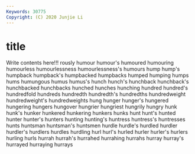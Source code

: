 ```yaml
---
Keywords: 30775
Copyright: (C) 2020 Junjie Li
---
```


# title

Write contents here!!!
rously
humour 
humour's 
humoured 
humouring 
humourless 
humourlessness 
humourlessness's 
humours 
hump 
hump's
humpback 
humpback's 
humpbacked 
humpbacks 
humped 
humping 
humps 
hums 
humungous 
humus
humus's 
hunch 
hunch's 
hunchback 
hunchback's 
hunchbacked 
hunchbacks 
hunched 
hunches 
hunching
hundred 
hundred's 
hundredfold 
hundreds 
hundredth 
hundredth's 
hundredths 
hundredweight 
hundredweight's 
hundredweights
hung 
hunger 
hunger's 
hungered 
hungering 
hungers 
hungover 
hungrier 
hungriest 
hungrily
hungry 
hunk 
hunk's 
hunker 
hunkered 
hunkering 
hunkers 
hunks 
hunt 
hunt's
hunted 
hunter 
hunter's 
hunters 
hunting 
hunting's 
huntress 
huntress's 
huntresses 
hunts
huntsman 
huntsman's 
huntsmen 
hurdle 
hurdle's 
hurdled 
hurdler 
hurdler's 
hurdlers 
hurdles
hurdling 
hurl 
hurl's 
hurled 
hurler 
hurler's 
hurlers 
hurling 
hurls 
hurrah
hurrah's 
hurrahed 
hurrahing 
hurrahs 
hurray 
hurray's 
hurrayed 
hurraying 
hurrays 
